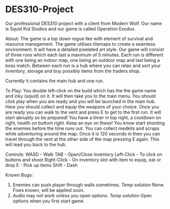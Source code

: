 # DES310-Project
Our professional DES310 project with a client from Modern Wolf. Our name is Squid Kid Studios and our game is called Operation Exodus.

About:
The game is a top down rogue like with element of survival and resource management. The game utilises tilemaps to create a seamless environment. It will have a detailed pixelated art style.
Our game will consist of three runs which each last a maximum of 5 minutes. Each run is different with one being an indoor map, one being an outdoor map and last being a boss match. Between each run is a hub where you can relax and sort your inventory, storage and buy possibly items from the traders shop.

Currently it contains the main hub and one run.

To Play:
You double left-click on the build which has the the game name and inky (squid) on it. It will then take you to the main menu. 
You should click play when you are ready and you will be launched in the main hub. Here you should collect and equip the weapons of your choice.
Once you are ready you can walk to the vent and press E to get to the first run. It will start abruptly so be prepared! 
You have a timer in top right, a cooldown on right, health on buttom right. Keep an eye on these! You know start shooting the enemies before the time runs out.
You can collect medkits and scraps while adventuring around the map.
Once it is 120 seconds in then you can travel through the vent at the other side of the map pressing E again. This will lead you back to the hub.

Controls:
WASD - Walk
TAB - Open/Close Inventory
Left-Click - To click on buttons and shoot
Right-Click - On inventory slot with item to equip, eat or drop
E - Pick up items
Shift - Dash

Known Bugs:
1. Enemies can push player through walls sometimes. *Temp solution* None. Fixes known, will be applied soon.
2. Audio may not work unless you open options. *Temp solution* Open options when you first start game.



